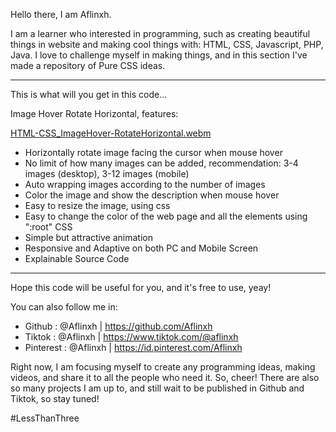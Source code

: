 Hello there, I am Aflinxh.

I am a learner who interested in programming, such as creating beautiful things in website and making cool things with: HTML, CSS, Javascript, PHP, Java.
I love to challenge myself in making things, and in this section I've made a repository of Pure CSS ideas.

---

This is what will you get in this code...

Image Hover Rotate Horizontal, features:

[HTML-CSS_ImageHover-RotateHorizontal.webm](https://user-images.githubusercontent.com/106858846/209463950-56973370-75f3-48ad-bb57-3cc9b937f905.webm)

- Horizontally rotate image facing the cursor when mouse hover
- No limit of how many images can be added, recommendation: 3-4 images (desktop), 3-12 images (mobile)
- Auto wrapping images according to the number of images
- Color the image and show the description when mouse hover
- Easy to resize the image, using css
- Easy to change the color of the web page and all the elements using ":root" CSS
- Simple but attractive animation
- Responsive and Adaptive on both PC and Mobile Screen
- Explainable Source Code

---

Hope this code will be useful for you, and it's free to use, yeay!

You can also follow me in:

- Github : @Aflinxh | https://github.com/Aflinxh
- Tiktok : @Aflinxh | https://www.tiktok.com/@aflinxh
- Pinterest : @Aflinxh | https://id.pinterest.com/Aflinxh

Right now, I am focusing myself to create any programming ideas, making videos, and share it to all the people who need it. So, cheer!
There are also so many projects I am up to, and still wait to be published in Github and Tiktok, so stay tuned!

#LessThanThree
